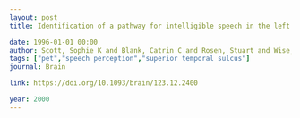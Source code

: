 ```yaml
---
layout: post
title: Identification of a pathway for intelligible speech in the left temporal lobe

date: 1996-01-01 00:00
author: Scott, Sophie K and Blank, Catrin C and Rosen, Stuart and Wise, Richard JS
tags: ["pet","speech perception","superior temporal sulcus"]
journal: Brain

link: https://doi.org/10.1093/brain/123.12.2400

year: 2000
---
```



